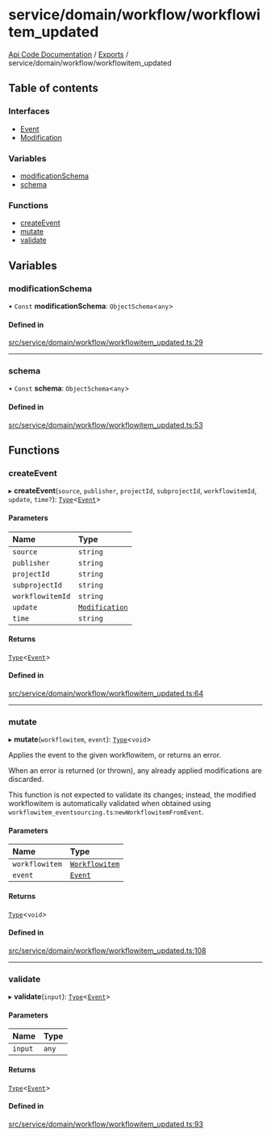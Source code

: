 # service/domain/workflow/workflowitem\_updated
 
[Api Code Documentation](../README.md) / [Exports](../modules.md) / service/domain/workflow/workflowitem\_updated

## Table of contents

### Interfaces

- [Event](../interfaces/service_domain_workflow_workflowitem_updated.Event.md)
- [Modification](../interfaces/service_domain_workflow_workflowitem_updated.Modification.md)

### Variables

- [modificationSchema](service_domain_workflow_workflowitem_updated.md#modificationschema)
- [schema](service_domain_workflow_workflowitem_updated.md#schema)

### Functions

- [createEvent](service_domain_workflow_workflowitem_updated.md#createevent)
- [mutate](service_domain_workflow_workflowitem_updated.md#mutate)
- [validate](service_domain_workflow_workflowitem_updated.md#validate)

## Variables

### modificationSchema

• `Const` **modificationSchema**: `ObjectSchema`<`any`\>

#### Defined in

[src/service/domain/workflow/workflowitem_updated.ts:29](https://github.com/openkfw/TruBudget/blob/95e6f8a/api/src/service/domain/workflow/workflowitem_updated.ts#L29)

___

### schema

• `Const` **schema**: `ObjectSchema`<`any`\>

#### Defined in

[src/service/domain/workflow/workflowitem_updated.ts:53](https://github.com/openkfw/TruBudget/blob/95e6f8a/api/src/service/domain/workflow/workflowitem_updated.ts#L53)

## Functions

### createEvent

▸ **createEvent**(`source`, `publisher`, `projectId`, `subprojectId`, `workflowitemId`, `update`, `time?`): [`Type`](result.md#type)<[`Event`](../interfaces/service_domain_workflow_workflowitem_updated.Event.md)\>

#### Parameters

| Name | Type |
| :------ | :------ |
| `source` | `string` |
| `publisher` | `string` |
| `projectId` | `string` |
| `subprojectId` | `string` |
| `workflowitemId` | `string` |
| `update` | [`Modification`](../interfaces/service_domain_workflow_workflowitem_updated.Modification.md) |
| `time` | `string` |

#### Returns

[`Type`](result.md#type)<[`Event`](../interfaces/service_domain_workflow_workflowitem_updated.Event.md)\>

#### Defined in

[src/service/domain/workflow/workflowitem_updated.ts:64](https://github.com/openkfw/TruBudget/blob/95e6f8a/api/src/service/domain/workflow/workflowitem_updated.ts#L64)

___

### mutate

▸ **mutate**(`workflowitem`, `event`): [`Type`](result.md#type)<`void`\>

Applies the event to the given workflowitem, or returns an error.

When an error is returned (or thrown), any already applied modifications are
discarded.

This function is not expected to validate its changes; instead, the modified
workflowitem is automatically validated when obtained using
`workflowitem_eventsourcing.ts`:`newWorkflowitemFromEvent`.

#### Parameters

| Name | Type |
| :------ | :------ |
| `workflowitem` | [`Workflowitem`](../interfaces/service_domain_workflow_workflowitem.Workflowitem.md) |
| `event` | [`Event`](../interfaces/service_domain_workflow_workflowitem_updated.Event.md) |

#### Returns

[`Type`](result.md#type)<`void`\>

#### Defined in

[src/service/domain/workflow/workflowitem_updated.ts:108](https://github.com/openkfw/TruBudget/blob/95e6f8a/api/src/service/domain/workflow/workflowitem_updated.ts#L108)

___

### validate

▸ **validate**(`input`): [`Type`](result.md#type)<[`Event`](../interfaces/service_domain_workflow_workflowitem_updated.Event.md)\>

#### Parameters

| Name | Type |
| :------ | :------ |
| `input` | `any` |

#### Returns

[`Type`](result.md#type)<[`Event`](../interfaces/service_domain_workflow_workflowitem_updated.Event.md)\>

#### Defined in

[src/service/domain/workflow/workflowitem_updated.ts:93](https://github.com/openkfw/TruBudget/blob/95e6f8a/api/src/service/domain/workflow/workflowitem_updated.ts#L93)
